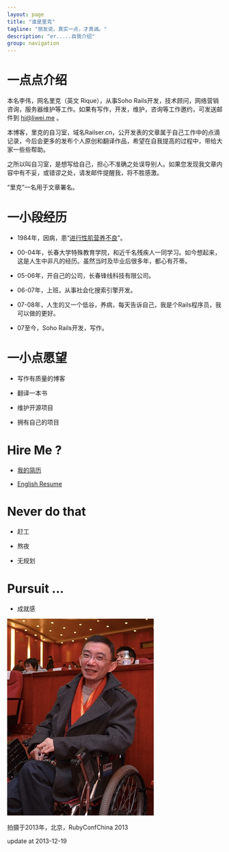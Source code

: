 ```yaml
---
layout: page
title: "谁是里克"
tagline: "朋友说，真实一点，才真诚。"
description: "er.....自我介绍"
group: navigation
---
```


# 一点点介绍

本名李伟，网名里克（英文 Rique），从事Soho Rails开发，技术顾问，网络营销咨询，服务器维护等工作。如果有写作，开发，维护，咨询等工作邀约，可发送邮件到 hi@liwei.me 。

本博客，里克的自习室，域名Railser.cn，公开发表的文章属于自己工作中的点滴记录，今后会更多的发布个人原创和翻译作品，希望在自我提高的过程中，带给大家一些些帮助。

之所以叫自习室，是想写给自己，担心不准确之处误导别人。如果您发现我文章内容中有不妥，或错谬之处，请发邮件提醒我，将不胜感激。

“里克”一名用于文章署名。

# 一小段经历

* 1984年，因病，患“[进行性肌营养不良](http://baike.baidu.com/view/443936.htm)”。

* 00-04年，长春大学特殊教育学院，和近千名残疾人一同学习。如今想起来，这是人生中非凡的经历。虽然当时及毕业后很多年，都心有芥蒂。

* 05-06年，开自己的公司，长春锋线科技有限公司。

* 06-07年，上班，从事社会化搜索引擎开发。

* 07-08年，人生的又一个低谷，养病，每天告诉自己，我是个Rails程序员，我可以做的更好。

* 07至今，Soho Rails开发，写作。

# 一小点愿望

* 写作有质量的博客

* 翻译一本书

* 维护开源项目

* 拥有自己的项目

# Hire Me ?

* [我的简历](resume.html)

* [English Resume](resume-en.html)

# Never do that

* 赶工

* 熬夜

* 无规划

# Pursuit ...

* 成就感

![](/uploads/me.png)

拍摄于2013年，北京，RubyConfChina 2013


update at 2013-12-19